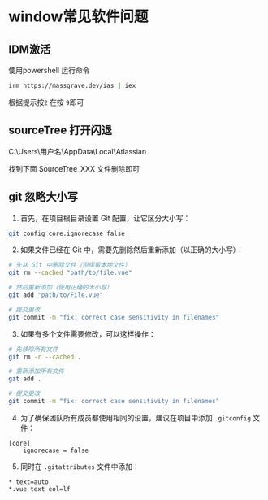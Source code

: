# window常见软件问题

## IDM激活

使用powershell 运行命令 

``` bash
irm https://massgrave.dev/ias | iex
```

根据提示按`2` 在按 `9`即可


## sourceTree 打开闪退

C:\Users\用户名\AppData\Local\Atlassian

找到下面 SourceTree_XXX 文件删除即可


## git 忽略大小写

1. 首先，在项目根目录设置 Git 配置，让它区分大小写：

```bash
git config core.ignorecase false
```

2. 如果文件已经在 Git 中，需要先删除然后重新添加（以正确的大小写）：

```bash
# 先从 Git 中删除文件（但保留本地文件）
git rm --cached "path/to/file.vue"

# 然后重新添加（使用正确的大小写）
git add "path/to/File.vue"

# 提交更改
git commit -m "fix: correct case sensitivity in filenames"
```

3. 如果有多个文件需要修改，可以这样操作：

```bash
# 先移除所有文件
git rm -r --cached .

# 重新添加所有文件
git add .

# 提交更改
git commit -m "fix: correct case sensitivity in filenames"
```


4. 为了确保团队所有成员都使用相同的设置，建议在项目中添加 `.gitconfig` 文件：

```ini:.gitconfig
[core]
    ignorecase = false
```

5. 同时在 `.gitattributes` 文件中添加：

```text:.gitattributes
* text=auto
*.vue text eol=lf
```
